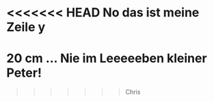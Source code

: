 <<<<<<< HEAD
No das ist meine Zeile y
=======
# 20 cm ... Nie im Leeeeeben kleiner Peter! 
>>>>>>> Chris
